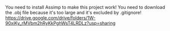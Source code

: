 You need to install Assimp to make this project work!
You need to download the .obj file because it's too large and it's excluded by .gitignore!
https://drive.google.com/drive/folders/1W-90xiKy_rMVbm2hRyKkPghWsT4LRDLz?usp=sharing
